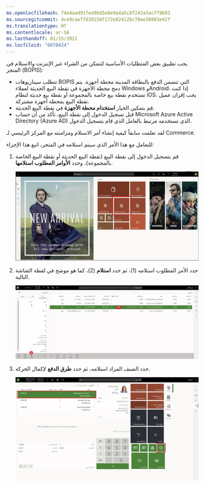 ```yaml
---
ms.openlocfilehash: 74e4aad91fee9bd5e8e9a4a5c8f242a3acff9603
ms.sourcegitcommit: 4ce9caef7d38158f172e82412bc70ae36883e42f
ms.translationtype: HT
ms.contentlocale: ar-SA
ms.lasthandoff: 01/25/2021
ms.locfileid: "6070424"
---
```

يجب تطبيق بعض المتطلبات الأساسية لتتمكن من الشراء عبر الإنترنت والاستلام في المتجر (BOPIS):

- تتطلب سيناريوهات BOPIS التي تتضمن الدفع بالبطاقة المدينة محطة أجهزة. يتم دمج محطة الأجهزة في نقطة البيع الحديثة لعملاء Windows وAndroid. إذا كنت تستخدم نقطة بيع خاصة بالمجموعة أو نقطة بيع حديثة لنظام iOS، يجب إقران عميل نقطة البيع بمحطة أجهزة مشتركة. 
- قم بتمكين الخيار **استخدام محطة الأجهزة** في نقطة البيع الحديثة.
- قبل تسجيل الدخول إلى نقطة البيع، تأكد من أن حساب Microsoft Azure Active Directory (Azure AD) الذي تستخدمه مرتبط بالعامل الذي قام بتسجيل الدخول.

لقد تعلمت سابقاً كيفية إنشاء أمر الاستلام ومزامنته مع المركز الرئيسي لـ Commerce.

للتعامل مع هذا الأمر الذي سيتم استلامه في المتجر، اتبع هذا الإجراء:
 
1. قم بتسجيل الدخول إلى نقطة البيع (نقطة البيع الحديثة أو نقطة البيع الخاصة بالمجموعة)، وحدد **الأوامر المطلوب استلامها**.

    [ ![لقطة شاشة للإجراء "الأوامر المطلوب استلامها" في Dynamics 365 Commerce.](../media/orders-pick-up-ss.jpg) ](../media/orders-pick-up-ss.jpg#lightbox)
    
2. حدد الأمر المطلوب استلامه (1)، ثم حدد **استلام** (2)، كما هو موضح في لقطة الشاشة التالية.

    [ ![لقطة شاشة لإجراء الاستلام في Dynamics 365 Commerce.](../media/pick-up-ss.jpg) ](../media/pick-up-ss.jpg#lightbox)
    
3. حدد الصنف المراد استلامه، ثم حدد **طرق الدفع** لإكمال الحركة.

    [ ![لقطة شاشة للإجراء "طرق الدفع" في Dynamics 365 Commerce.](../media/payment-methods-ss.jpg) ](../media/payment-methods-ss.jpg#lightbox) 


